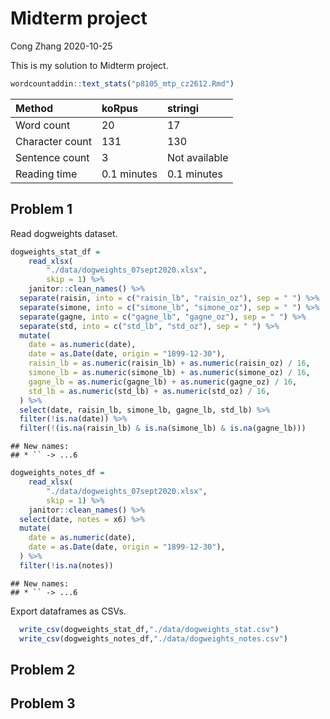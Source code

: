 Midterm project
================
Cong Zhang
2020-10-25

This is my solution to Midterm project.

``` r
wordcountaddin::text_stats("p8105_mtp_cz2612.Rmd")
```

| Method          | koRpus      | stringi       |
| :-------------- | :---------- | :------------ |
| Word count      | 20          | 17            |
| Character count | 131         | 130           |
| Sentence count  | 3           | Not available |
| Reading time    | 0.1 minutes | 0.1 minutes   |

## Problem 1

Read dogweights dataset.

``` r
dogweights_stat_df = 
    read_xlsx(
        "./data/dogweights_07sept2020.xlsx",
        skip = 1) %>% 
    janitor::clean_names() %>%
  separate(raisin, into = c("raisin_lb", "raisin_oz"), sep = " ") %>% 
  separate(simone, into = c("simone_lb", "simone_oz"), sep = " ") %>% 
  separate(gagne, into = c("gagne_lb", "gagne_oz"), sep = " ") %>% 
  separate(std, into = c("std_lb", "std_oz"), sep = " ") %>%  
  mutate(
    date = as.numeric(date),
    date = as.Date(date, origin = "1899-12-30"),
    raisin_lb = as.numeric(raisin_lb) + as.numeric(raisin_oz) / 16,
    simone_lb = as.numeric(simone_lb) + as.numeric(simone_oz) / 16,
    gagne_lb = as.numeric(gagne_lb) + as.numeric(gagne_oz) / 16,
    std_lb = as.numeric(std_lb) + as.numeric(std_oz) / 16,
  ) %>% 
  select(date, raisin_lb, simone_lb, gagne_lb, std_lb) %>% 
  filter(!is.na(date)) %>% 
  filter(!(is.na(raisin_lb) & is.na(simone_lb) & is.na(gagne_lb)))
```

    ## New names:
    ## * `` -> ...6

``` r
dogweights_notes_df = 
    read_xlsx(
        "./data/dogweights_07sept2020.xlsx",
        skip = 1) %>% 
    janitor::clean_names() %>%
  select(date, notes = x6) %>% 
  mutate(
    date = as.numeric(date),
    date = as.Date(date, origin = "1899-12-30"),
  ) %>% 
  filter(!is.na(notes))
```

    ## New names:
    ## * `` -> ...6

Export dataframes as CSVs.

``` r
  write_csv(dogweights_stat_df,"./data/dogweights_stat.csv")
  write_csv(dogweights_notes_df,"./data/dogweights_notes.csv")
```

## Problem 2

## Problem 3
